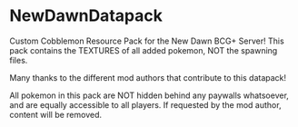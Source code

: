 # NewDawnDatapack
Custom Cobblemon Resource Pack for the New Dawn BCG+ Server! 
This pack contains the TEXTURES of all added pokemon, NOT the spawning files.

 Many thanks to the different mod authors that contribute to this datapack! 
  

All pokemon in this pack are NOT hidden behind any paywalls whatsoever, and are equally accessible to all players. 
If requested by the mod author, content will be removed. 
